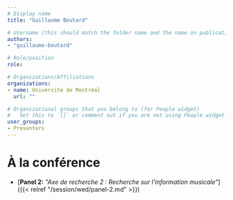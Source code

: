 ```yaml
---
# Display name
title: "Guillaume Boutard"

# Username (this should match the folder name and the name on publications)
authors:
- "guillaume-boutard"

# Role/position
role:

# Organizations/Affiliations
organizations:
- name: Université de Montréal
  url: ""

# Organizational groups that you belong to (for People widget)
#   Set this to `[]` or comment out if you are not using People widget.
user_groups:
- Presenters
---
```


<!-- 
# À propos

Elit exercitation eu occaecat velit ad.
-->

# À la conférence

- [**Panel 2:** *"Axe de recherche 2 : Recherche sur l'information musicale"*]({{< relref "/session/wed/panel-2.md" >}})